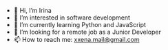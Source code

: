 - 👋 Hi, I’m Irina
- 👀 I’m interested in software development
- 🌱 I’m currently learning Python and JavaScript
- 💞️ I’m looking for a remote job as a Junior Developer
- 📫 How to reach me: xxena.mail@gmail.com

<!---
xxena555/xxena555 is a ✨ special ✨ repository because its `README.md` (this file) appears on your GitHub profile.
You can click the Preview link to take a look at your changes.
--->
